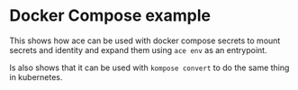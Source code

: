 # Docker Compose example

This shows how ace can be used with docker compose secrets to mount secrets and identity and expand them using `ace env` as an entrypoint.

Is also shows that it can be used with `kompose convert` to do the same thing in kubernetes.
